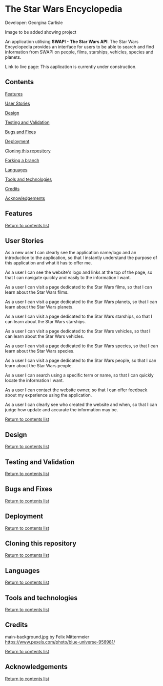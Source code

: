 # The Star Wars Encyclopedia
Developer: Georgina Carlisle

Image to be added showing project

An application utilising **SWAPI - The Star Wars API**. The Star Wars Encyclopedia provides an interface for users to be able to search and find information from SWAPI on people, films, starships, vehicles, species and planets.

Link to live page: This aaplication is currently under construction.

## Contents

[Features](#features)

[User Stories](#user-stories)

[Design](#design)

[Testing and Validation](#testing-and-validation)

[Bugs and Fixes](#bugs-and-fixes)

[Deployment](#deployment)

[Cloning this repository](#cloning)

[Forking a branch](#forking)

[Languages](#languages)

[Tools and technologies](#tools-and-technologies)

[Credits](#credits)

[Acknowledgements](#acknowledgements)

## Features

[Return to contents list](#contents)

## User Stories

As a new user I can clearly see the application name/logo and an introduction to the application, so that I instantly understand the purpose of this application and what it has to offer me.

As a user I can see the website's logo and links at the top of the page, so that I can navigate quickly and easily to the information I want.

As a user I can visit a page dedicated to the Star Wars films, so that I can learn about the Star Wars films.

As a user I can visit a page dedicated to the Star Wars planets, so that I can learn about the Star Wars planets.

As a user I can visit a page dedicated to the Star Wars starships, so that I can learn about the Star Wars starships.

As a user I can visit a page dedicated to the Star Wars vehicles, so that I can learn about the Star Wars vehicles.

As a user I can visit a page dedicated to the Star Wars species, so that I can learn about the Star Wars species.

As a user I can visit a page dedicated to the Star Wars people, so that I can learn about the Star Wars people.

As a user I can search using a specific term or name, so that I can quickly locate the information I want.

As a user I can contact the website owner, so that I can offer feedback about my experience using the application.

As a user I can clearly see who created the website and when, so that I can judge how update and accurate the information may be.

[Return to contents list](#contents)

## Design

[Return to contents list](#contents)

## Testing and Validation

[Return to contents list](#contents)

## Bugs and Fixes

[Return to contents list](#contents)

## Deployment

[Return to contents list](#contents)

## Cloning this repository

[Return to contents list](#contents)

## Languages

[Return to contents list](#contents)

## Tools and technologies

[Return to contents list](#contents)

## Credits

 main-background.jpg by  Felix Mittermeier https://www.pexels.com/photo/blue-universe-956981/

[Return to contents list](#contents)

## Acknowledgements

[Return to contents list](#contents)